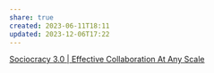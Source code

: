 ```yaml
---
share: true
created: 2023-06-11T18:11
updated: 2023-12-06T17:22
---
```

[Sociocracy 3.0 | Effective Collaboration At Any Scale](https://sociocracy30.org/)
